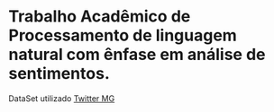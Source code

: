 # Trabalho Acadêmico de Processamento de linguagem natural com ênfase em análise de sentimentos.



DataSet utilizado [Twitter MG](https://www.kaggle.com/datasets/leandrodoze/tweets-from-mgbr)